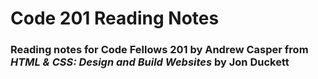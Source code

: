 # Code 201 Reading Notes
### Reading notes for Code Fellows 201 by Andrew Casper from *HTML & CSS: Design and Build Websites* by Jon Duckett
